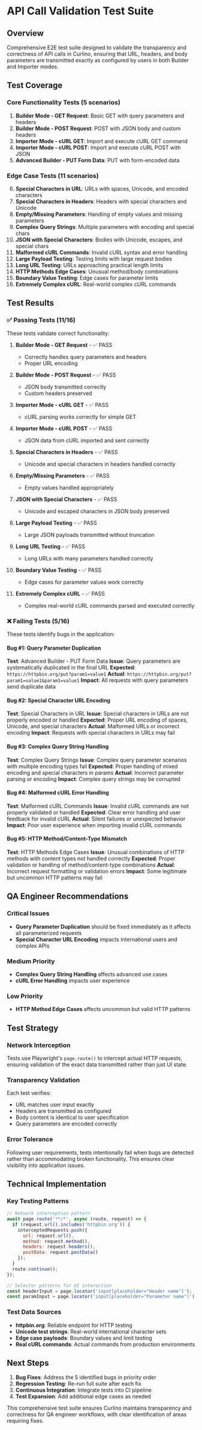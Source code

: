 # API Call Validation Test Suite

## Overview

Comprehensive E2E test suite designed to validate the transparency and correctness of API calls in Curlino, ensuring that URL, headers, and body parameters are transmitted exactly as configured by users in both Builder and Importer modes.

## Test Coverage

### Core Functionality Tests (5 scenarios)
1. **Builder Mode - GET Request**: Basic GET with query parameters and headers
2. **Builder Mode - POST Request**: POST with JSON body and custom headers
3. **Importer Mode - cURL GET**: Import and execute cURL GET command
4. **Importer Mode - cURL POST**: Import and execute cURL POST with JSON
5. **Advanced Builder - PUT Form Data**: PUT with form-encoded data

### Edge Case Tests (11 scenarios)
6. **Special Characters in URL**: URLs with spaces, Unicode, and encoded characters
7. **Special Characters in Headers**: Headers with special characters and Unicode
8. **Empty/Missing Parameters**: Handling of empty values and missing parameters
9. **Complex Query Strings**: Multiple parameters with encoding and special chars
10. **JSON with Special Characters**: Bodies with Unicode, escapes, and special chars
11. **Malformed cURL Commands**: Invalid cURL syntax and error handling
12. **Large Payload Testing**: Testing limits with large request bodies
13. **Long URL Testing**: URLs approaching practical length limits
14. **HTTP Methods Edge Cases**: Unusual method/body combinations
15. **Boundary Value Testing**: Edge cases for parameter limits
16. **Extremely Complex cURL**: Real-world complex cURL commands

## Test Results

### ✅ Passing Tests (11/16)
These tests validate correct functionality:

1. **Builder Mode - GET Request** - ✅ PASS
   - Correctly handles query parameters and headers
   - Proper URL encoding

2. **Builder Mode - POST Request** - ✅ PASS
   - JSON body transmitted correctly
   - Custom headers preserved

3. **Importer Mode - cURL GET** - ✅ PASS
   - cURL parsing works correctly for simple GET

4. **Importer Mode - cURL POST** - ✅ PASS
   - JSON data from cURL imported and sent correctly

5. **Special Characters in Headers** - ✅ PASS
   - Unicode and special characters in headers handled correctly

6. **Empty/Missing Parameters** - ✅ PASS
   - Empty values handled appropriately

7. **JSON with Special Characters** - ✅ PASS
   - Unicode and escaped characters in JSON body preserved

8. **Large Payload Testing** - ✅ PASS
   - Large JSON payloads transmitted without truncation

9. **Long URL Testing** - ✅ PASS
   - Long URLs with many parameters handled correctly

10. **Boundary Value Testing** - ✅ PASS
    - Edge cases for parameter values work correctly

11. **Extremely Complex cURL** - ✅ PASS
    - Complex real-world cURL commands parsed and executed correctly

### ❌ Failing Tests (5/16)
These tests identify bugs in the application:

#### Bug #1: Query Parameter Duplication
**Test**: Advanced Builder - PUT Form Data
**Issue**: Query parameters are systematically duplicated in the final URL
**Expected**: `https://httpbin.org/put?param1=value1`
**Actual**: `https://httpbin.org/put?param1=value1&param1=value1`
**Impact**: All requests with query parameters send duplicate data

#### Bug #2: Special Character URL Encoding
**Test**: Special Characters in URL
**Issue**: Special characters in URLs are not properly encoded or handled
**Expected**: Proper URL encoding of spaces, Unicode, and special characters
**Actual**: Malformed URLs or incorrect encoding
**Impact**: Requests with special characters in URLs may fail

#### Bug #3: Complex Query String Handling
**Test**: Complex Query Strings
**Issue**: Complex query parameter scenarios with multiple encoding types fail
**Expected**: Proper handling of mixed encoding and special characters in params
**Actual**: Incorrect parameter parsing or encoding
**Impact**: Complex query strings may be corrupted

#### Bug #4: Malformed cURL Error Handling
**Test**: Malformed cURL Commands
**Issue**: Invalid cURL commands are not properly validated or handled
**Expected**: Clear error handling and user feedback for invalid cURL
**Actual**: Silent failures or unexpected behavior
**Impact**: Poor user experience when importing invalid cURL commands

#### Bug #5: HTTP Method/Content-Type Mismatch
**Test**: HTTP Methods Edge Cases
**Issue**: Unusual combinations of HTTP methods with content types not handled correctly
**Expected**: Proper validation or handling of method/content-type combinations
**Actual**: Incorrect request formatting or validation errors
**Impact**: Some legitimate but uncommon HTTP patterns may fail

## QA Engineer Recommendations

### Critical Issues
- **Query Parameter Duplication** should be fixed immediately as it affects all parameterized requests
- **Special Character URL Encoding** impacts international users and complex APIs

### Medium Priority
- **Complex Query String Handling** affects advanced use cases
- **cURL Error Handling** impacts user experience

### Low Priority
- **HTTP Method Edge Cases** affects uncommon but valid HTTP patterns

## Test Strategy

### Network Interception
Tests use Playwright's `page.route()` to intercept actual HTTP requests, ensuring validation of the exact data transmitted rather than just UI state.

### Transparency Validation
Each test verifies:
- URL matches user input exactly
- Headers are transmitted as configured
- Body content is identical to user specification
- Query parameters are encoded correctly

### Error Tolerance
Following user requirements, tests intentionally fail when bugs are detected rather than accommodating broken functionality. This ensures clear visibility into application issues.

## Technical Implementation

### Key Testing Patterns
```javascript
// Network interception pattern
await page.route('**/*', async (route, request) => {
  if (request.url().includes('httpbin.org')) {
    interceptedRequests.push({
      url: request.url(),
      method: request.method(),
      headers: request.headers(),
      postData: request.postData()
    });
  }
  route.continue();
});

// Selector patterns for UI interaction
const headerInput = page.locator('input[placeholder="Header name"]');
const paramInput = page.locator('input[placeholder="Parameter name"]');
```

### Test Data Sources
- **httpbin.org**: Reliable endpoint for HTTP testing
- **Unicode test strings**: Real-world international character sets
- **Edge case payloads**: Boundary values and limit testing
- **Real cURL commands**: Actual commands from production environments

## Next Steps

1. **Bug Fixes**: Address the 5 identified bugs in priority order
2. **Regression Testing**: Re-run full suite after each fix
3. **Continuous Integration**: Integrate tests into CI pipeline
4. **Test Expansion**: Add additional edge cases as needed

This comprehensive test suite ensures Curlino maintains transparency and correctness for QA engineer workflows, with clear identification of areas requiring fixes.